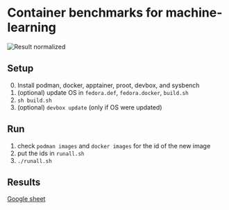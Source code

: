# Container benchmarks for machine-learning

![Result normalized](https://docs.google.com/spreadsheets/d/e/2PACX-1vSLrwS1zMdzptNu5IUR93nNMfDCpUqBRsSorYYYFlGc7h5VseIhifaphXkaQmQxb09wN9olZlCEmo1J/pubchart?oid=42874494&format=image)

## Setup
0. Install podman, docker, apptainer, proot, devbox, and sysbench
1. (optional) update OS in `fedora.def`, `fedora.docker`, `build.sh`
2. `sh build.sh`
3. (optional) `devbox update` (only if OS were updated)

## Run
1. check `podman images` and `docker images` for the id of the new image
2. put the ids in `runall.sh`
3. `./runall.sh`

## Results
[Google sheet](https://docs.google.com/spreadsheets/d/1L7QYoD_QgGZa2FRbhBajj5-MhussEHhv0LMBfpu5sYY/edit?usp=sharing)

